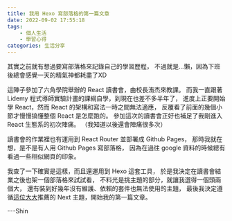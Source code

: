 ```yaml
---
title: 我用 Hexo 寫部落格的第一篇文章
date: 2022-09-02 17:55:18
tags: 
    - 個人生活
    - 學習心得
categories: 生活分享
---
```

其實之前就有想過要寫部落格來記錄自己的學習歷程，
不過就是...懶，因為下班後總會感覺一天的精氣神都耗盡了XD
<!-- more -->
這陣子參加了六角學院舉辦的 React 讀書會，由校長洧杰來教課。
而我一直跟著 Lidemy 程式導師實驗計畫的課綱自學，到現在也差不多半年了，
進度上正要開始學 React，然而 React 的架構和寫法一時之間無法適應，
反覆看了前面的幾個小節才慢慢搞懂整個 React 是怎麼跑的。
參加這次的讀書會正好也補足了我剛進入 React 生態系的初次陣痛。
（我知道以後還會陣痛很多次）

讀書會的作業裡也有運用到 React Router 並部署成 Github Pages，
那時我就在想，是不是有人用 Github Pages 寫部落格，
因為在過往 google 資料的時候總有看過一些相似網頁的印象。

我查了一下確實是這樣，而且還運用到 Hexo 這套工具，
於是我決定在讀書會結業之後也架一個部落格來試試看，
不料光是挑主題的部分，就讓我選得一個頭兩個大，
還有裝到好幾年沒有維護、依賴的套件也無法使用的主題，
最後我決定遵循[這位大大](https://ithelp.ithome.com.tw/articles/10269050)推薦的 Next 主題，開始我的第一篇文章。

---Shin
